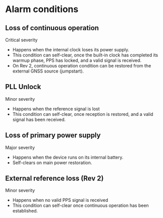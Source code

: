 # Alarm conditions

## Loss of continuous operation
Critical severity
  - Happens when the internal clock loses its power supply.
  - This condition can self-clear, once the built-in clock has completed its warmup phase, PPS has locked, and a valid signal is received.
  - On Rev 2, continuous operation condition can be restored from the external GNSS source (jumpstart).

## PLL Unlock
Minor severity
  - Happens when the reference signal is lost
  - This condition can self-clear, once reception is restored, and a valid signal has been received.

## Loss of primary power supply
Major severity
  - Happens when the device runs on its internal battery.
  - Self-clears on main power restoration.

## External reference loss (Rev 2)
Minor severity
  - Happens when no valid PPS signal is received
  - This condition can self-clear once continuous operation has been established.
